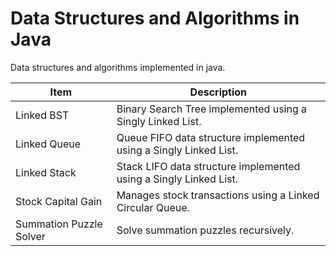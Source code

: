 Data Structures and Algorithms in Java
======================================

Data structures and algorithms implemented in java.

<table>
<thead>
<tr>
<th>Item</th>
<th>Description</th>
</tr>
</thead>
<tbody>
<tr>
<td>Linked BST</td>
<td>Binary Search Tree implemented using a Singly Linked List.</td>
</tr>
<tr>
<td>Linked Queue</td>
<td>Queue FIFO data structure implemented using a Singly Linked List.</td>
</tr>
<tr>
<td>Linked Stack</td>
<td>Stack LIFO data structure implemented using a Singly Linked List.</td>
</tr>
<tr>
<td>Stock Capital Gain</td>
<td>Manages stock transactions using a Linked Circular Queue.</td>
</tr>
<tr>
<td>Summation Puzzle Solver</td>
<td>Solve summation puzzles recursively.</td>
</tr>
</tbody>
</table>

